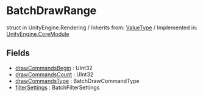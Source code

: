 # BatchDrawRange
struct in UnityEngine.Rendering
 / Inherits from: <a href="https://docs.unity3d.com/6000.0/Documentation/ScriptReference/ValueType.html" target="_blank">ValueType</a> / Implemented in: <a href="https://docs.unity3d.com/6000.0/Documentation/ScriptReference/UnityEngine.CoreModule.html" target="_blank">UnityEngine.CoreModule</a>
## Fields
- <a href="https://docs.unity3d.com/6000.0/Documentation/ScriptReference/BatchDrawRange-drawCommandsBegin.html" target="_blank">drawCommandsBegin</a> : UInt32
- <a href="https://docs.unity3d.com/6000.0/Documentation/ScriptReference/BatchDrawRange-drawCommandsCount.html" target="_blank">drawCommandsCount</a> : UInt32
- <a href="https://docs.unity3d.com/6000.0/Documentation/ScriptReference/BatchDrawRange-drawCommandsType.html" target="_blank">drawCommandsType</a> : BatchDrawCommandType
- <a href="https://docs.unity3d.com/6000.0/Documentation/ScriptReference/BatchDrawRange-filterSettings.html" target="_blank">filterSettings</a> : BatchFilterSettings
